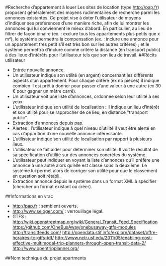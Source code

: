 #Recherche d’appartement à louer
Les sites de location (type http://pap.fr) proposent généralement des moyens rudimentaires de recherche parmi les annonces existantes. Ce projet vise à doter l’utilisateur de moyens d’indiquer ses préférences d’une manière riche, afin de lui montrer les annonces qui lui conviennent le mieux d’abord. En particulier, au lieu de filtrer de façon binaire (ex. : exclure tous les appartements plus petits que x m²), le système permettra la compensation (ex. : inclure une annonce pour un appartement très petit s’il est très bon sur les autres critères) ; et le système permettra d’inclure comme critère la distance (en transport public) à des lieux d’intérêts pour l’utilisateur tels que son lieu de travail.
##Récits utilisateur
* Entrée nouvelle annonce.
* Un utilisateur indique son utilité (en argent) concernant les différents aspects d’un appartement. Pour chaque critère (ex nb pièces) il indique combien il est prêt à donner pour passer d’une valeur à une autre (ex 30 € pour gagner un mètre carré).
* Un utilisateur voit une liste d’annonces, ordonnée selon leur utilité à ses yeux.
* L’utilisateur indique son utilité de localisation : il indique un lieu d’intérêt et son utilité pour se rapprocher de ce lieu, en distance "transport public".
* Extraction d’annonces depuis pap.
* Alertes : l’utilisateur indique à quel niveau d’utilité il veut être alerté en cas d’apparition d’une nouvelle annonce intéressante.
* L’utilisateur indique son utilité de localisation par rapport à plusieurs lieux.
* L’utilisateur se fait aider pour déterminer son utilité. Il voit le résultat de sa spécification d’utilité sur des annonces concrètes du système.
* L’utilisateur peut indiquer en voyant la liste d’annonces qu’il préfère une annonce à une autre alors qu’elle est classé sous la deuxième. Le système lui permet alors de corriger son utilité pour que le classement en question soit rétabli.
* Extraction annonce depuis le système dans un format XML à spécifier (chercher un format existant ou créer).

##Informations en vrac
* http://pap.fr : semblent ouverts.
* http://www.seloger.com/ : verrouillage légal.
* GTFS : http://wiki.openstreetmap.org/wiki/General_Transit_Feed_Specification https://github.com/OneBusAway/onebusaway-gtfs-modules http://transitfeeds.com/ http://opendata.stif.info/explore/dataset/offre-horaires-tc-gtfs-idf/
http://www.nctr.usf.edu/2011/05/enabling-cost-effective-multimodal-trip-planners-through-open-transit-data-2/
http://www.opentripplanner.org/ 

##Nom technique du projet
apartments